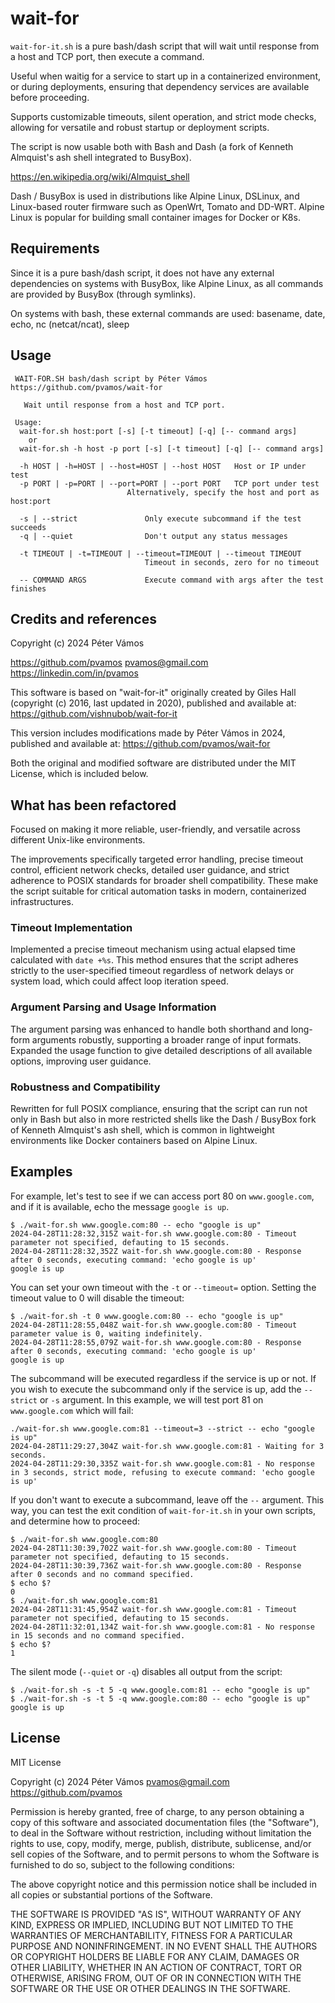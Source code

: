 # wait-for

`wait-for-it.sh` is a pure bash/dash script that will wait
  until response from a host and TCP port, then execute a command.

Useful when waitig for a service to start up in a containerized environment,
 or during deployments, ensuring that dependency services are available
 before proceeding.

Supports customizable timeouts, silent operation, and strict mode checks,
 allowing for versatile and robust startup or deployment scripts.

The script is now usable both with Bash and Dash
 (a fork of Kenneth Almquist's ash shell integrated to BusyBox).

 https://en.wikipedia.org/wiki/Almquist_shell

Dash / BusyBox is used in distributions like Alpine Linux, DSLinux,
 and Linux-based router firmware such as OpenWrt, Tomato and DD-WRT.
Alpine Linux is popular for building small container images for Docker or K8s.


## Requirements

Since it is a pure bash/dash script, it does not have any
 external dependencies on systems with BusyBox, like Alpine Linux,
 as all commands are provided by BusyBox (through symlinks).

On systems with bash, these external commands are used:
 basename, date, echo, nc (netcat/ncat), sleep


## Usage

```text
 WAIT-FOR.SH bash/dash script by Péter Vámos https://github.com/pvamos/wait-for

   Wait until response from a host and TCP port.

 Usage:
  wait-for.sh host:port [-s] [-t timeout] [-q] [-- command args]
    or
  wait-for.sh -h host -p port [-s] [-t timeout] [-q] [-- command args]

  -h HOST | -h=HOST | --host=HOST | --host HOST   Host or IP under test
  -p PORT | -p=PORT | --port=PORT | --port PORT   TCP port under test
                          Alternatively, specify the host and port as host:port

  -s | --strict               Only execute subcommand if the test succeeds
  -q | --quiet                Don't output any status messages

  -t TIMEOUT | -t=TIMEOUT | --timeout=TIMEOUT | --timeout TIMEOUT
                              Timeout in seconds, zero for no timeout

  -- COMMAND ARGS             Execute command with args after the test finishes
```


## Credits and references

Copyright (c) 2024 Péter Vámos

  https://github.com/pvamos
  pvamos@gmail.com
  https://linkedin.com/in/pvamos

This software is based on "wait-for-it" originally created by Giles Hall
 (copyright (c) 2016, last updated in 2020),
 published and available at: https://github.com/vishnubob/wait-for-it

This version includes modifications made by Péter Vámos in 2024,
 published and available at: https://github.com/pvamos/wait-for

Both the original and modified software are distributed under
 the MIT License, which is included below.


## What has been refactored

Focused on making it more reliable, user-friendly, and versatile across
 different Unix-like environments.
 
The improvements specifically targeted error handling, precise timeout control,
 efficient network checks, detailed user guidance, and strict adherence
 to POSIX standards for broader shell compatibility.
These make the script suitable for critical automation tasks
 in modern, containerized infrastructures.

### Timeout Implementation

Implemented a precise timeout mechanism using actual elapsed time calculated
 with `date +%s`. This method ensures that the script adheres strictly to the
 user-specified timeout regardless of network delays or system load, which
 could affect loop iteration speed.

### Argument Parsing and Usage Information

The argument parsing was enhanced to handle both shorthand and long-form
 arguments robustly, supporting a broader range of input formats.
Expanded the usage function to give detailed descriptions of all available
 options, improving user guidance.

### Robustness and Compatibility

Rewritten for full POSIX compliance, ensuring that the script can run not only
 in Bash but also in more restricted shells like the Dash / BusyBox fork of
 Kenneth Almquist's ash shell, which is common in lightweight environments
 like Docker containers based on Alpine Linux.


## Examples

For example, let's test to see if we can access port 80 on `www.google.com`,
and if it is available, echo the message `google is up`.

```text
$ ./wait-for.sh www.google.com:80 -- echo "google is up"
2024-04-28T11:28:32,315Z wait-for.sh www.google.com:80 - Timeout parameter not specified, defauting to 15 seconds.
2024-04-28T11:28:32,352Z wait-for.sh www.google.com:80 - Response after 0 seconds, executing command: 'echo google is up'
google is up
```

You can set your own timeout with the `-t` or `--timeout=` option.  Setting
the timeout value to 0 will disable the timeout:

```text
$ ./wait-for.sh -t 0 www.google.com:80 -- echo "google is up"
2024-04-28T11:28:55,048Z wait-for.sh www.google.com:80 - Timeout parameter value is 0, waiting indefinitely.
2024-04-28T11:28:55,079Z wait-for.sh www.google.com:80 - Response after 0 seconds, executing command: 'echo google is up'
google is up
```

The subcommand will be executed regardless if the service is up or not.  If you
wish to execute the subcommand only if the service is up, add the `--strict` or `-s`
argument. In this example, we will test port 81 on `www.google.com` which will
fail:

```text
./wait-for.sh www.google.com:81 --timeout=3 --strict -- echo "google is up"
2024-04-28T11:29:27,304Z wait-for.sh www.google.com:81 - Waiting for 3 seconds.
2024-04-28T11:29:30,335Z wait-for.sh www.google.com:81 - No response in 3 seconds, strict mode, refusing to execute command: 'echo google is up'
```

If you don't want to execute a subcommand, leave off the `--` argument.  This
way, you can test the exit condition of `wait-for-it.sh` in your own scripts,
and determine how to proceed:

```text
$ ./wait-for.sh www.google.com:80
2024-04-28T11:30:39,702Z wait-for.sh www.google.com:80 - Timeout parameter not specified, defauting to 15 seconds.
2024-04-28T11:30:39,736Z wait-for.sh www.google.com:80 - Response after 0 seconds and no command specified.
$ echo $?
0
$ ./wait-for.sh www.google.com:81
2024-04-28T11:31:45,954Z wait-for.sh www.google.com:81 - Timeout parameter not specified, defauting to 15 seconds.
2024-04-28T11:32:01,134Z wait-for.sh www.google.com:81 - No response in 15 seconds and no command specified.
$ echo $?
1
```

The silent mode (`--quiet` or `-q`) disables all output from the script:

```text
$ ./wait-for.sh -s -t 5 -q www.google.com:81 -- echo "google is up"
$ ./wait-for.sh -s -t 5 -q www.google.com:80 -- echo "google is up"
google is up
```

## License

MIT License

Copyright (c) 2024 Péter Vámos  pvamos@gmail.com  https://github.com/pvamos

Permission is hereby granted, free of charge, to any person obtaining a copy
of this software and associated documentation files (the "Software"), to deal
in the Software without restriction, including without limitation the rights
to use, copy, modify, merge, publish, distribute, sublicense, and/or sell
copies of the Software, and to permit persons to whom the Software is
furnished to do so, subject to the following conditions:

The above copyright notice and this permission notice shall be included in all
copies or substantial portions of the Software.

THE SOFTWARE IS PROVIDED "AS IS", WITHOUT WARRANTY OF ANY KIND, EXPRESS OR
IMPLIED, INCLUDING BUT NOT LIMITED TO THE WARRANTIES OF MERCHANTABILITY,
FITNESS FOR A PARTICULAR PURPOSE AND NONINFRINGEMENT. IN NO EVENT SHALL THE
AUTHORS OR COPYRIGHT HOLDERS BE LIABLE FOR ANY CLAIM, DAMAGES OR OTHER
LIABILITY, WHETHER IN AN ACTION OF CONTRACT, TORT OR OTHERWISE, ARISING FROM,
OUT OF OR IN CONNECTION WITH THE SOFTWARE OR THE USE OR OTHER DEALINGS IN THE
SOFTWARE.
